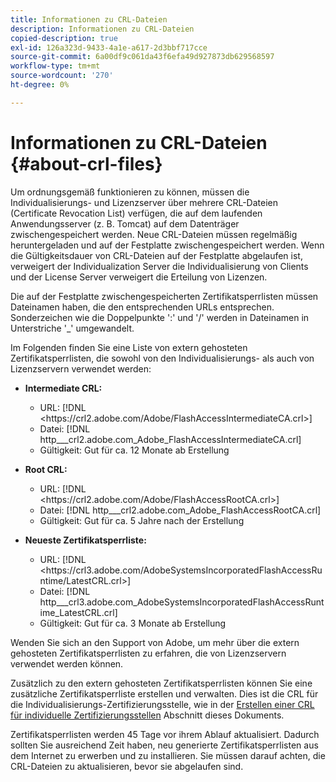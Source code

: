 ```yaml
---
title: Informationen zu CRL-Dateien
description: Informationen zu CRL-Dateien
copied-description: true
exl-id: 126a323d-9433-4a1e-a617-2d3bbf717cce
source-git-commit: 6a00df9c061da43f6efa49d927873db629568597
workflow-type: tm+mt
source-wordcount: '270'
ht-degree: 0%

---
```


# Informationen zu CRL-Dateien {#about-crl-files}

Um ordnungsgemäß funktionieren zu können, müssen die Individualisierungs- und Lizenzserver über mehrere CRL-Dateien (Certificate Revocation List) verfügen, die auf dem laufenden Anwendungsserver (z. B. Tomcat) auf dem Datenträger zwischengespeichert werden. Neue CRL-Dateien müssen regelmäßig heruntergeladen und auf der Festplatte zwischengespeichert werden. Wenn die Gültigkeitsdauer von CRL-Dateien auf der Festplatte abgelaufen ist, verweigert der Individualization Server die Individualisierung von Clients und der License Server verweigert die Erteilung von Lizenzen.

Die auf der Festplatte zwischengespeicherten Zertifikatsperrlisten müssen Dateinamen haben, die den entsprechenden URLs entsprechen. Sonderzeichen wie die Doppelpunkte &#39;:&#39; und &#39;/&#39; werden in Dateinamen in Unterstriche &#39;_&#39; umgewandelt.

Im Folgenden finden Sie eine Liste von extern gehosteten Zertifikatsperrlisten, die sowohl von den Individualisierungs- als auch von Lizenzservern verwendet werden:

* **Intermediate CRL:**

   * URL: [!DNL <ht<span></span>tps://crl2.adobe.com/Adobe/FlashAccessIntermediateCA.crl>]
   * Datei: [!DNL http___crl2.adobe.com_Adobe_FlashAccessIntermediateCA.crl]
   * Gültigkeit: Gut für ca. 12 Monate ab Erstellung

* **Root CRL:**

   * URL: [!DNL <ht<span></span>tps://crl2.adobe.com/Adobe/FlashAccessRootCA.crl>]
   * Datei: [!DNL http___crl2.adobe.com_Adobe_FlashAccessRootCA.crl]
   * Gültigkeit: Gut für ca. 5 Jahre nach der Erstellung

* **Neueste Zertifikatsperrliste:**

   * URL: [!DNL <ht<span></span>tps://crl3.adobe.com/AdobeSystemsIncorporatedFlashAccessRuntime/LatestCRL.crl>]
   * Datei: [!DNL http___crl3.adobe.com_AdobeSystemsIncorporatedFlashAccessRuntime_LatestCRL.crl]
   * Gültigkeit: Gut für ca. 3 Monate ab Erstellung

Wenden Sie sich an den Support von Adobe, um mehr über die extern gehosteten Zertifikatsperrlisten zu erfahren, die von Lizenzservern verwendet werden können.

<!---

Commenting out because of a security vulnerability reported in Jira PSIRT-20689. 

The following are externally hosted CRLs that are used only by the License Servers:

* URL: `https://crl2.adobe.com/Adobe/FlashAccessIndividualizationCA.crl`

* File: `http___crl2.adobe.com_Adobe_FlashAccessIndividualizationCA.crl`

* Validity: Good for approximately 3 months from creation

* URL: `https://individualization-crl.primetime.adobe.com/FlashAccessIndividualizationCA.crl`

* File: `http___individualization-crl.primetime.adobe.com_FlashAccessIndividualizationCA.crl`

* Validity: Good for approximately 3 months from creation

* URL: `https://individualization-crl.s3-website-us-east-1.amazonaws.com/FlashAccessIndividualizationCA.crl`

* File: `http___individualization-crl.s3-website-us-east-1.amazonaws.com_FlashAccessIndividualizationCA.crl`

* Validity: Good for approximately 3 months from creation

--->

Zusätzlich zu den extern gehosteten Zertifikatsperrlisten können Sie eine zusätzliche Zertifikatsperrliste erstellen und verwalten. Dies ist die CRL für die Individualisierungs-Zertifizierungsstelle, wie in der [Erstellen einer CRL für individuelle Zertifizierungsstellen](../../../on-premises-i15n-server/server-configuration-section/server-properties/create-i15n-ca-crl.md) Abschnitt dieses Dokuments.

Zertifikatsperrlisten werden 45 Tage vor ihrem Ablauf aktualisiert. Dadurch sollten Sie ausreichend Zeit haben, neu generierte Zertifikatsperrlisten aus dem Internet zu erwerben und zu installieren. Sie müssen darauf achten, die CRL-Dateien zu aktualisieren, bevor sie abgelaufen sind.
